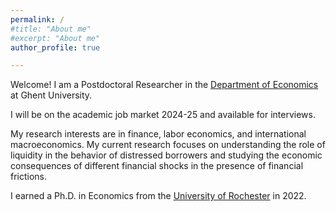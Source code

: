 ```yaml
---
permalink: /
#title: "About me"
#excerpt: "About me"
author_profile: true

---
```


Welcome! I am a Postdoctoral Researcher in the [Department of Economics]("https://www.ugent.be/eb/economics/en") at Ghent University.<br/>

I will be on the academic job market 2024-25 and available for interviews.<br/>

My research interests are in finance, labor economics, and international macroeconomics. My current research focuses on understanding the role of liquidity in the behavior of distressed borrowers and studying the economic consequences of different financial shocks in the presence of financial frictions.  <br/>

I earned a Ph.D. in Economics from the [University of Rochester](https://www.sas.rochester.edu/eco/graduate/index.html) in 2022.


